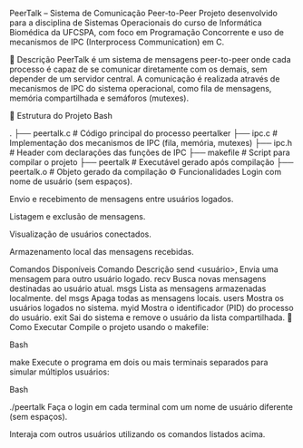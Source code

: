 PeerTalk – Sistema de Comunicação Peer-to-Peer
Projeto desenvolvido para a disciplina de Sistemas Operacionais do curso de Informática Biomédica da UFCSPA, com foco em Programação Concorrente e uso de mecanismos de IPC (Interprocess Communication) em C.

📌 Descrição
PeerTalk é um sistema de mensagens peer-to-peer onde cada processo é capaz de se comunicar diretamente com os demais, sem depender de um servidor central. A comunicação é realizada através de mecanismos de IPC do sistema operacional, como fila de mensagens, memória compartilhada e semáforos (mutexes).

🧩 Estrutura do Projeto
Bash

.
├── peertalk.c      # Código principal do processo peertalker
├── ipc.c           # Implementação dos mecanismos de IPC (fila, memória, mutexes)
├── ipc.h           # Header com declarações das funções de IPC
├── makefile        # Script para compilar o projeto
├── peertalk        # Executável gerado após compilação
├── peertalk.o      # Objeto gerado da compilação
⚙️ Funcionalidades
Login com nome de usuário (sem espaços).

Envio e recebimento de mensagens entre usuários logados.

Listagem e exclusão de mensagens.

Visualização de usuários conectados.

Armazenamento local das mensagens recebidas.

Comandos Disponíveis
Comando	Descrição
send <usuário>, <msg>	Envia uma mensagem para outro usuário logado.
recv	Busca novas mensagens destinadas ao usuário atual.
msgs	Lista as mensagens armazenadas localmente.
del msgs	Apaga todas as mensagens locais.
users	Mostra os usuários logados no sistema.
myid	Mostra o identificador (PID) do processo do usuário.
exit	Sai do sistema e remove o usuário da lista compartilhada.
🚀 Como Executar
Compile o projeto usando o makefile:

Bash

make
Execute o programa em dois ou mais terminais separados para simular múltiplos usuários:

Bash

./peertalk
Faça o login em cada terminal com um nome de usuário diferente (sem espaços).

Interaja com outros usuários utilizando os comandos listados acima.
